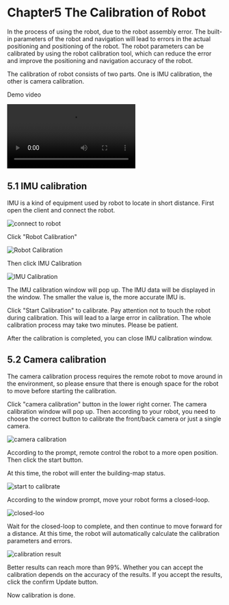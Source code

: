 # Chapter5 The Calibration of Robot

In the process of using the robot, due to the robot assembly error. The built-in parameters of the robot and navigation will lead to errors in the actual positioning and positioning of the robot. The robot parameters can be calibrated by using the robot calibration tool, which can reduce the error and improve the positioning and navigation accuracy of the robot.

The calibration of robot consists of two parts. One is IMU calibration, the other is camera calibration.

Demo video

<video src="https://bwbot.org/s/sHt8wN" controls style="max-width: 100%"></video>

## 5.1 IMU calibration

IMU is a kind of equipment used by robot to locate in short distance. First open the client and connect the robot.

![connect to robot](./images/calib-1.png)

Click "Robot Calibration"

![Robot Calibration](./images/calib2.png)

Then click IMU Calibration

![IMU Calibration](./images/calib3.png)

The IMU calibration window will pop up. The IMU data will be displayed in the window. The smaller the value is, the more accurate IMU is.

Click "Start Calibration" to calibrate. Pay attention not to touch the robot during calibration. This will lead to a large error in calibration. The whole calibration process may take two minutes. Please be patient.

After the calibration is completed, you can close IMU calibration window.

## 5.2 Camera calibration

The camera calibration process requires the remote robot to move around in the environment, so please ensure that there is enough space for the robot to move before starting the calibration.

Click "camera calibration" button in the lower right corner. The camera calibration window will pop up. Then according to your robot, you need to choose the correct button to calibrate the front/back camera or just a single camera.

![camera calibration](./images/calib4.png)

According to the prompt, remote control the robot to a more open position. Then click the start button.

At this time, the robot will enter the building-map status.

![start to calibrate](./images/calib5.png)

According to the window prompt, move your robot forms a closed-loop.

![closed-loo](./images/calib6.png)

Wait for the closed-loop to complete, and then continue to move forward for a distance. At this time, the robot will automatically calculate the calibration parameters and errors.

![calibration result](./images/calib7.png)

Better results can reach more than 99%. Whether you can accept the calibration depends on the accuracy of the results. If you accept the results, click the confirm Update button.

Now calibration is done.
